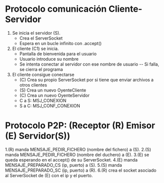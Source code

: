 # Protocolo comunicación Cliente-Servidor
1. Se inicia el servidor (S).
    - Crea el ServerSocket
    - Espera en un bucle infinito con .accept()
2. El cliente (C1) se inicia.
    - Pantalla de bienvenida para el usuario
    - Usuario introduce su nombre
    - Se intenta conectar al servidor con ese nombre de usuario
        -- Si falla, se cierra el programa
3. El cliente consigue conectarse
    - (C) Crea su propio ServerSocket por si tiene que enviar archivos a otros
      clientes
    - (S) Crea un nuevo OyenteCliente
    - (C) Crea un nuevo OyenteServidor
    - C a S: MSJ_CONEXION
    - S a C: MSJ_CONF_CONEXION


# Protocolo P2P: (Receptor (R) Emisor (E) Servidor(S))
1.(R) manda MENSAJE_PEDIR_FICHERO (nombre del fichero) a (S).
2.(S) manda MENSAJE_PEDIR_FICHERO (nombre del duchero) a (E).
3.(E) se queda esperando en el accept() de su ServerSocket.
4.(E) manda MENSAJE_PREPARADO_CS (ip, puerto) a (S).
5.(S) manda MENSAJE_PREPARADO_SC (ip, puerto) a (R).
6.(R) crea el socket asociado al ServerSocket de (E) con el ip y el puerto.

    
  